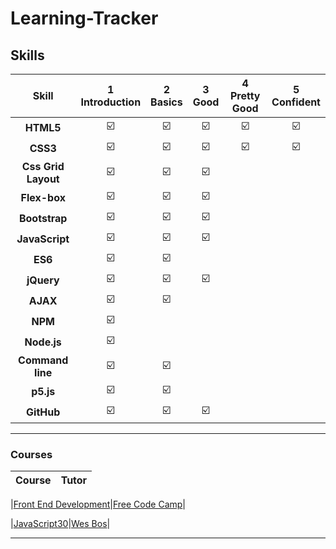# Learning-Tracker

## Skills


|Skill| 1<br>Introduction | 2<br>Basics | 3<br>Good | 4<br>Pretty Good | 5<br>Confident | 
|:--------:|:---:|:---:|:---:|:---:|:---:|
|**HTML5**| :ballot_box_with_check: | :ballot_box_with_check: | :ballot_box_with_check: | :ballot_box_with_check: |:ballot_box_with_check: | 
|**CSS3**| :ballot_box_with_check: | :ballot_box_with_check: | :ballot_box_with_check: | :ballot_box_with_check: |:ballot_box_with_check: | 
|**Css Grid Layout**| :ballot_box_with_check: | :ballot_box_with_check: | :ballot_box_with_check: |  |  |
|**Flex-box**| :ballot_box_with_check: | :ballot_box_with_check: | :ballot_box_with_check: |  |  | 
|**Bootstrap**| :ballot_box_with_check: | :ballot_box_with_check: | :ballot_box_with_check: |  |  | 
|**JavaScript**| :ballot_box_with_check: | :ballot_box_with_check: | :ballot_box_with_check: |  |  | 
|**ES6**| :ballot_box_with_check: | :ballot_box_with_check: |  |  |  | 
|**jQuery**| :ballot_box_with_check: | :ballot_box_with_check: | :ballot_box_with_check: |  |  | 
|**AJAX**| :ballot_box_with_check: | :ballot_box_with_check: |  |  |  |  
|**NPM**| :ballot_box_with_check: |  |  |  |  | 
|**Node.js**| :ballot_box_with_check: | |  |  |  | 
|**Command line**| :ballot_box_with_check: | :ballot_box_with_check: |  |  |  | 
|**p5.js**| :ballot_box_with_check: | :ballot_box_with_check: |  |  |  | 
|**GitHub**| :ballot_box_with_check: | :ballot_box_with_check: | :ballot_box_with_check: |  |  | 

---


### Courses

|Course|Tutor|
|:---:|:---:|

|[Front End Development](https://www.freecodecamp.org/highflyer910)|[Free Code Camp](https://www.freecodecamp.org)|

|[JavaScript30](https://javascript30.com/)|[Wes Bos](https://twitter.com/wesbos)|




---



